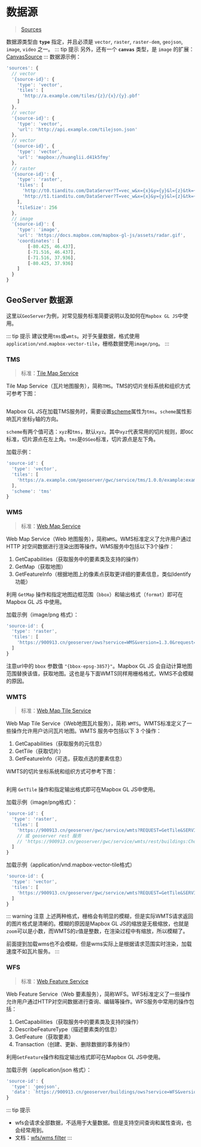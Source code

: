 # 数据源
> [Sources](https://maplibre.org/maplibre-gl-js-docs/style-spec/sources/)

数据源类型由 **`type`** 指定，并且必须是 `vector`, `raster`, `raster-dem`, `geojson`, `image`, `video` 之一。
::: tip 提示
另外，还有一个 **`canvas`** 类型，是 `image` 的扩展：[CanvasSource](https://maplibre.org/maplibre-gl-js-docs/api/sources/#canvassource)
:::
数据源示例：
``` js
'sources': {
  // vector
  '{source-id}': {
    'type': 'vector',
    'tiles': [
      'http://a.example.com/tiles/{z}/{x}/{y}.pbf'
    ]
  },
  // vector
  '{source-id}': {
    'type': 'vector',
    'url': 'http://api.example.com/tilejson.json'
  },
  // vector
  '{source-id}', {
    'type': 'vector',
    'url': 'mapbox://huanglii.d41k5fmy'
  },
  // raster
  '{source-id}': {
    'type': 'raster',
    'tiles': [
      'http://t0.tianditu.com/DataServer?T=vec_w&x={x}&y={y}&l={z}&tk={天地图 key}',
      'http://t1.tianditu.com/DataServer?T=vec_w&x={x}&y={y}&l={z}&tk={天地图 key}'
    ],
    'tileSize': 256
  },
  // image
  '{source-id}': {
    'type': 'image',
    'url': 'https://docs.mapbox.com/mapbox-gl-js/assets/radar.gif',
    'coordinates': [
        [-80.425, 46.437],
        [-71.516, 46.437],
        [-71.516, 37.936],
        [-80.425, 37.936]
    ]
  }
}
```

## GeoServer 数据源
这里以`GeoServer`为例，对常见服务标准简要说明以及如何在`Mapbox GL JS`中使用。

::: tip 提示
建议使用`tms`或`wmts`。对于矢量数据，格式使用`application/vnd.mapbox-vector-tile`，栅格数据使用`image/png`。
:::

### TMS
> 标准：[Tile Map Service](https://wiki.osgeo.org/wiki/Tile_Map_Service_Specification)

Tile Map Service（瓦片地图服务），简称`TMS`。TMS的切片坐标系统和组织方式可参考下图：
<div align="center">
  <img :src="$withBase('/assets/images/TMS切片坐标系统和组织方式.png')" width="400" />
</div>
 
Mapbox GL JS在加载TMS服务时，需要设置[scheme](https://maplibre.org/maplibre-gl-js-docs/style-spec/sources/#vector-scheme)属性为`tms`。`scheme`属性影响瓦片坐标`y`轴的方向。

`scheme`有两个值可选：`xyz`和`tms`，默认`xyz`。其中`xyz`代表常用的切片规则，即`OGC`标准，切片源点在左上角。`tms`是`OSGeo`标准，切片源点是左下角。

加载示例：
``` js
'source-id': {
  'type': 'vector',
  'tiles': [
    'https://a.example.com/geoserver/gwc/service/tms/1.0.0/example:example@EPSG:900913@pbf/{z}/{x}/{y}.pbf'
  ],
  'scheme': 'tms'
}
```

<!-- <ClientOnly>
  <common-code-view name="service-tms"/>
</ClientOnly> -->

### WMS
> 标准：[Web Map Service](http://www.opengeospatial.org/standards/wms)

Web Map Service（Web 地图服务），简称`WMS`。WMS标准定义了允许用户通过 HTTP 对空间数据进行渲染出图等操作。WMS服务中包括以下3个操作：
1. GetCapabilities（获取服务中的要素类及支持的操作）
2. GetMap（获取地图）
3. GetFeatureInfo（根据地图上的像素点获取更详细的要素信息，类似Identify功能）

利用 `GetMap` 操作和指定地图边框范围（`bbox`）和输出格式（`format`）即可在 Mapbox GL JS 中使用。

加载示例（image/png 格式）：

``` js
'source-id': {
  'type': 'raster',
  'tiles': [
    'https://900913.cn/geoserver/ows?service=WMS&version=1.3.0&request=GetMap&layers=china_admin:Chongqing&bbox={bbox-epsg-3857}&width=512&height=512&srs=EPSG:3857&format=image/png&TRANSPARENT=TRUE'
  ]
}
```

注意url中的 `bbox` 参数值 `"{bbox-epsg-3857}"`。Mapbox GL JS 会自动计算地图范围替换该值，获取地图。这也是与下面WMTS同样用栅格格式，WMS不会模糊的原因。

<!-- <ClientOnly>
  <common-code-view name="service-wms"/>
</ClientOnly> -->

### WMTS
> 标准：[Web Map Tile Service](http://www.opengeospatial.org/standards/wmts)

Web Map Tile Service（Web地图瓦片服务），简称 `WMTS`。WMTS标准定义了一些操作允许用户访问瓦片地图。WMTS 服务中包括以下 3 个操作：
1. GetCapabilities（获取服务的元信息）
2. GetTile（获取切片）
3. GetFeatureInfo（可选，获取点选的要素信息） 

WMTS的切片坐标系统和组织方式可参考下图：
<div align="center">
  <img :src="$withBase('/assets/images/WMTS切片坐标系统和组织方式.png')" />
</div>

利用 `GetTile` 操作和指定输出格式即可在Mapbox GL JS中使用。

加载示例（image/png格式）：
``` js
'source-id': {
  'type': 'raster',
  'tiles': [
    'https://900913.cn/geoserver/gwc/service/wmts?REQUEST=GetTile&SERVICE=WMTS&VERSION=1.0.0&LAYER=buildings:Chongqing&STYLE=&TILEMATRIX=EPSG:900913:{z}&TILEMATRIXSET=EPSG:900913&FORMAT=image/png&TILECOL={x}&TILEROW={y}'
    // 或 geoserver rest 服务
    // 'https://900913.cn/geoserver/gwc/service/wmts/rest/buildings:Chongqing/EPSG:900913/EPSG:900913:{z}/{y}/{x}?format=image/png'
  ]
}
```

加载示例（application/vnd.mapbox-vector-tile格式）
``` js
'source-id': {
  'type': 'vector',
  'tiles': [
    'https://900913.cn/geoserver/gwc/service/wmts?REQUEST=GetTile&SERVICE=WMTS&VERSION=1.0.0&LAYER=buildings:cq_point&STYLE=&TILEMATRIX=EPSG:900913:{z}&TILEMATRIXSET=EPSG:900913&FORMAT=application/vnd.mapbox-vector-tile&TILECOL={x}&TILEROW={y}'
  ]
}
```

::: warning 注意
上述两种格式，栅格会有明显的模糊，但是实际WMTS请求返回的图片格式是清晰的。模糊的原因是Mapbox GL JS的缩放是无极缩放，也就是`zoom`可以是小数，而WMTS的`z`值是整数，在渲染过程中有缩放，所以模糊了。

前面提到加载wms也不会模糊，但是wms实际上是根据请求范围实时渲染，加载速度不如瓦片服务。
:::

<!-- <ClientOnly>
  <common-code-view name="service-wmts"/>
</ClientOnly> -->

### WFS
> 标准：[Web Feature Service](http://www.opengeospatial.org/standards/wfs)

Web Feature Service（Web 要素服务），简称WFS。WFS标准定义了一些操作允许用户通过HTTP对空间数据进行查询、编辑等操作。WFS服务中常用的操作包括：
1. GetCapabilities（获取服务中的要素类及支持的操作）
2. DescribeFeatureType（描述要素类的信息）
3. GetFeature（获取要素）
4. Transaction（创建、更新、删除数据的事务操作）

利用`GetFeature`操作和指定输出格式即可在Mapbox GL JS中使用。

加载示例（application/json 格式）：

``` js
'source-id': {
  'type': 'geojson',
  'data': `https://900913.cn/geoserver/buildings/ows?service=WFS&version=2.0.0&request=GetFeature&typeName=buildings:cq_point&outputFormat=application/json`
}
```

::: tip 提示
- wfs会请求全部数据，不适用于大量数据。但是支持空间查询和属性查询，也会经常用到。
- 文档：[wfs/wms filter](https://docs.geoserver.org/latest/en/user/filter/index.html#filtering)
:::
<!-- <ClientOnly>
  <common-code-view name="service-wfs"/>
</ClientOnly> -->
